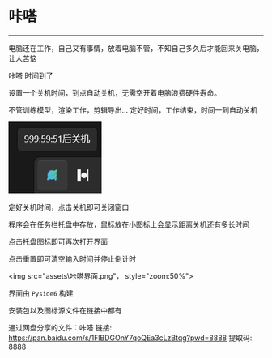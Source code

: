 # 咔嗒

---

电脑还在工作，自己又有事情，放着电脑不管，不知自己多久后才能回来关电脑，让人苦恼

咔嗒 时间到了

设置一个关机时间，到点自动关机，无需空开着电脑浪费硬件寿命。

不管训练模型，渲染工作，剪辑导出...  定好时间，工作结束，时间一到自动关机

<img src="assets\倒计时.png">

定好关机时间，点击关机即可关闭窗口

程序会在任务栏托盘中存放，鼠标放在小图标上会显示距离关机还有多长时间

点击托盘图标即可再次打开界面

点击重置即可清空输入时间并停止倒计时

<img src="assets\咔嗒界面.png"， style="zoom:50%">



界面由 `Pyside6` 构建

安装包以及图标源文件在链接中都有

通过网盘分享的文件：咔嗒
链接: https://pan.baidu.com/s/1FlBDGOnY7qoQEa3cLzBtqg?pwd=8888 提取码: 8888 



